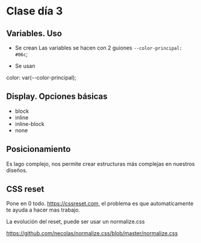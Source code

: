 # Clase día 3

## Variables. Uso

- Se crean
Las variables se hacen con 2 guiones `--color-principal: #06c`;

- Se usan

color: var(--color-principal);

## Display. Opciones básicas

- block
- inline
- inline-block
- none

## Posicionamiento

Es lago complejo, nos permite crear estructuras más complejas en nuestros diseños.

## CSS reset

Pone en 0 todo.  https://cssreset.com, el problema es que automaticamente te ayuda a hacer mas trabajo.

La evolución del reset, puede ser usar un normalize.css

https://github.com/necolas/normalize.css/blob/master/normalize.css


